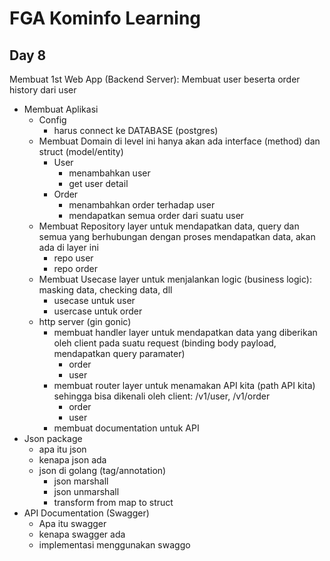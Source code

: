 # FGA Kominfo Learning

## Day 8
Membuat 1st Web App (Backend Server):
Membuat user beserta order history dari user

- Membuat Aplikasi 
    - Config
        - harus connect ke DATABASE (postgres)
    - Membuat Domain
        di level ini hanya akan ada interface (method) dan struct (model/entity)
        - User
            - menambahkan user
            - get user detail
        - Order
            - menambahkan order terhadap user
            - mendapatkan semua order dari suatu user
    - Membuat Repository
        layer untuk mendapatkan data, query dan semua yang berhubungan dengan proses mendapatkan data, akan ada di layer ini
        - repo user
        - repo order
    - Membuat Usecase
        layer untuk menjalankan logic (business logic): masking data, checking data, dll
        - usecase untuk user
        - usercase untuk order
    - http server (gin gonic)
        - membuat handler
            layer untuk mendapatkan data yang diberikan oleh client pada suatu request (binding body payload, mendapatkan query paramater)
            - order
            - user
        - membuat router
            layer untuk menamakan API kita (path API kita) sehingga bisa dikenali oleh client: /v1/user, /v1/order
            - order
            - user
        - membuat documentation untuk API 
- Json package
    - apa itu json
    - kenapa json ada
    - json di golang (tag/annotation)
        - json marshall
        - json unmarshall
        - transform from map to struct
- API Documentation (Swagger)
    - Apa itu swagger
    - kenapa swagger ada
    - implementasi menggunakan swaggo